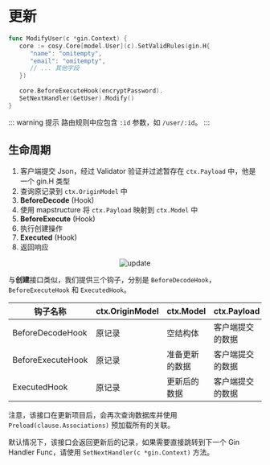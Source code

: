 # 更新

```go
func ModifyUser(c *gin.Context) {
   core := cosy.Core[model.User](c).SetValidRules(gin.H{
      "name": "omitempty",
      "email": "omitempty",
      // ... 其他字段
   })
   
   core.BeforeExecuteHook(encryptPassword).
   SetNextHandler(GetUser).Modify()
}
```

::: warning 提示
路由规则中应包含 `:id` 参数，如 `/user/:id`。
:::

## 生命周期

1. 客户端提交 Json，经过 Validator 验证并过滤暂存在 `ctx.Payload` 中，他是一个 gin.H 类型
2. 查询原记录到 `ctx.OriginModel` 中
3. **BeforeDecode** (Hook)
4. 使用 mapstructure 将 `ctx.Payload` 映射到 `ctx.Model` 中
5. **BeforeExecute** (Hook)
6. 执行创建操作
7. **Executed** (Hook)
8. 返回响应

<div style="display: flex;justify-content: center;">
    <img src="/assets/update.png" alt="update" style="max-width: 600px"/>
</div>

与**创建**接口类似，我们提供三个钩子，分别是 `BeforeDecodeHook`，`BeforeExecuteHook` 和 `ExecutedHook`。

| 钩子名称              | ctx.OriginModel | ctx.Model | ctx.Payload |
|-------------------|-----------------|-----------|-------------|
| BeforeDecodeHook  | 原记录             | 空结构体      | 客户端提交的数据    |
| BeforeExecuteHook | 原记录             | 准备更新的数据   | 客户端提交的数据    |
| ExecutedHook      | 原记录             | 更新后的数据    | 客户端提交的数据    |

注意，该接口在更新项目后，会再次查询数据库并使用 `Preload(clause.Associations)` 预加载所有的关联。

默认情况下，该接口会返回更新后的记录，如果需要直接跳转到下一个 Gin Handler Func，请使用 `SetNextHandler(c *gin.Context)` 方法。